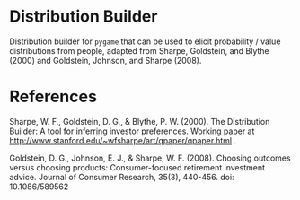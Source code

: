 # Distribution Builder

Distribution builder for `pygame` that can be used to elicit probability / value distributions from people, adapted from Sharpe, Goldstein, and Blythe (2000) and Goldstein, Johnson, and Sharpe (2008).


# References

Sharpe, W. F., Goldstein, D. G., & Blythe, P. W. (2000). The Distribution Builder: A tool for inferring investor preferences. Working paper at http://www.stanford.edu/~wfsharpe/art/qpaper/qpaper.html .

Goldstein, D. G., Johnson, E. J., & Sharpe, W. F. (2008). Choosing outcomes versus choosing products: Consumer-focused retirement investment advice. Journal of Consumer Research, 35(3), 440-456. doi: 10.1086/589562
